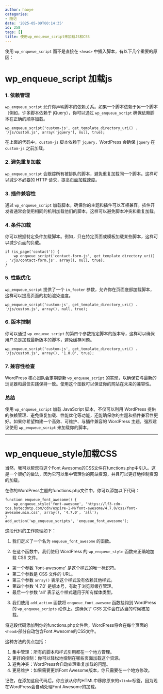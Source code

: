 ```yaml
---
author: haoye
categories:
- 随记
date: '2025-05-09T00:14:35'
id: 258
tags: []
title: 使用wp_enqueue_script来加载JS和CSS
---
```


使用 `wp_enqueue_script` 而不是直接在 `<head>` 中插入脚本，有以下几个重要的原因：

# wp_enqueue_script 加载js

### 1\. **依赖管理**

`wp_enqueue_script` 允许你声明脚本的依赖关系。如果一个脚本依赖于另一个脚本（例如，许多脚本依赖于 jQuery），你可以通过
`wp_enqueue_script` 确保依赖脚本在正确的顺序加载。

    
    
    wp_enqueue_script('custom-js', get_template_directory_uri() . '/js/custom.js', array('jquery'), null, true);
    

在上面的代码中，`custom-js` 脚本依赖于 `jquery`，WordPress 会确保 `jquery` 在 `custom-js` 之前加载。

### 2\. **避免重复加载**

`wp_enqueue_script` 会跟踪所有被排队的脚本，避免重复加载同一个脚本。这样可以减少不必要的 HTTP 请求，提高页面加载速度。

### 3\. **插件兼容性**

通过 `wp_enqueue_script`
加载脚本，确保你的主题和插件可以互相兼容。插件开发者通常会使用相同的机制加载他们的脚本，这样可以避免脚本冲突和重复加载。

### 4\. **条件加载**

你可以根据特定条件加载脚本。例如，只在特定页面或模板加载某些脚本，这样可以减少页面的负载。

    
    
    if (is_page('contact')) {
        wp_enqueue_script('contact-form-js', get_template_directory_uri() . '/js/contact-form.js', array(), null, true);
    }
    

### 5\. **性能优化**

`wp_enqueue_script` 提供了一个 `in_footer` 参数，允许你在页面底部加载脚本，这样可以提高页面的初始渲染速度。

    
    
    wp_enqueue_script('custom-js', get_template_directory_uri() . '/js/custom.js', array(), null, true);
    

### 6\. **版本控制**

你可以通过 `wp_enqueue_script` 的第四个参数指定脚本的版本号，这样可以确保用户总是加载最新版本的脚本，避免缓存问题。

    
    
    wp_enqueue_script('custom-js', get_template_directory_uri() . '/js/custom.js', array(), '1.0.0', true);
    

### 7\. **兼容性检查**

WordPress 核心团队会定期更新 `wp_enqueue_script`
的实现，以确保它与最新的浏览器和最佳实践保持一致。使用这个函数可以保证你的网站在未来的兼容性。

### 总结

使用 `wp_enqueue_script` 加载 JavaScript 脚本，不仅可以利用 WordPress
提供的依赖管理、避免重复加载、性能优化等功能，还能确保你的主题和插件兼容性更好。如果你希望构建一个高效、可维护、与插件兼容的 WordPress
主题，强烈建议使用 `wp_enqueue_script` 来加载你的脚本。

* * *

# wp_enqueue_style加载CSS

当然，我可以帮您将这个Font
Awesome的CSS文件在functions.php中引入。这是一个很好的做法，因为它可以集中管理你的网站资源，并且可以更好地控制资源的加载。

在你的WordPress主题的functions.php文件中，你可以添加以下代码：

    
    
    function enqueue_font_awesome() {
        wp_enqueue_style('font-awesome', 'https://lf3-cdn-tos.bytecdntp.com/cdn/expire-1-M/font-awesome/4.7.0/css/font-awesome.min.css', array(), '4.7.0', 'all');
    }
    add_action('wp_enqueue_scripts', 'enqueue_font_awesome');
    

这段代码的工作原理如下：

  1. 我们定义了一个名为 `enqueue_font_awesome` 的函数。

  2. 在这个函数中，我们使用 WordPress 的 `wp_enqueue_style` 函数来正确地加载 CSS 文件。

  * 第一个参数 'font-awesome' 是这个样式的唯一标识符。
  * 第二个参数是 CSS 文件的 URL。
  * 第三个参数 `array()` 表示这个样式没有依赖其他样式。
  * 第四个参数 '4.7.0' 是版本号，有助于浏览器缓存管理。
  * 最后一个参数 'all' 表示这个样式适用于所有媒体类型。

  3. 我们使用 `add_action` 函数将 `enqueue_font_awesome` 函数挂钩到 WordPress 的 `wp_enqueue_scripts` 动作上。这确保了 CSS 文件会在适当的时候被加载。

将这段代码添加到你的functions.php文件后，WordPress将会在每个页面的`<head>`部分自动包含Font Awesome的CSS文件。

这种方法的优点包括：

  1. 集中管理：所有的脚本和样式引用都在一个地方管理。
  2. 更好的控制：你可以轻松地控制在哪些页面加载这个资源。
  3. 避免冲突：WordPress会自动处理重复加载的问题。
  4. 更易维护：如果需要更新Font Awesome版本，你只需要在一个地方修改。

记住，在添加这段代码后，你应该从你的HTML中移除原来的`<link>`标签，因为现在WordPress会自动处理Font Awesome的加载。

